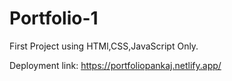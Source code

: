 # Portfolio-1

First Project using HTMl,CSS,JavaScript Only.

Deployment link: https://portfoliopankaj.netlify.app/
